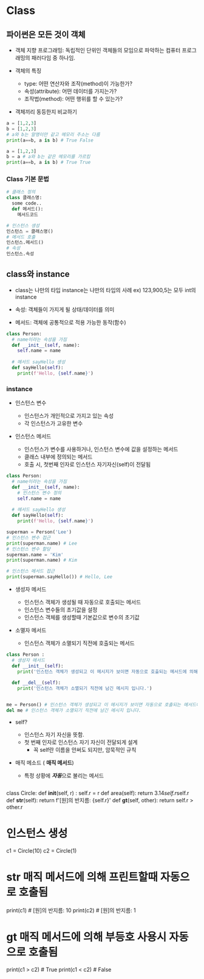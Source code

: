 # Class

## 파이썬은 모든 것이 객체
- 객체 지향 프로그래밍: 독립적인 단위인 객체들의 모임으로 파악하는 컴퓨터 프로그래밍의 패러다임 중 하나임.

- 객체의 특징
  - type: 어떤 연산자와 조작(method)이 가능한가?
  - 속성(attribute): 어떤 데이터를 가지는가?
  - 조작법(method): 어떤 행위를 할 수 있는가?

- 객체끼리 동등한지 비교하기

```py
a = [1,2,3]
b = [1,2,3]
# a와 b는 알맹이만 같고 메모리 주소는 다름
print(a==b, a is b) # True False

a = [1,2,3]
b = a # a와 b는 같은 메모리를 가르킴
print(a==b, a is b) # True True
```

### Class 기본 문법

```py
# 클래스 정의
class 클래스명:
  some code..
  def 메서드():
    메서드코드

# 인스턴스 생성
인스턴스 = 클래스명()
# 메서드 호출
인스턴스.메서드()
# 속성
인스턴스.속성
```
## class와 instance
- class는 나만의 타입 instance는 나만의 타입의 사례
  ex) 123,900,5는 모두 int의 instance

- 속성: 객체들이 가지게 될 상태/데이터를 의미
- 메서드: 객체에 공통적으로 적용 가능한 동작(함수)

```py
class Person:
  # name이라는 속성을 가짐
  def __init__(self, name):
    self.name = name
  
  # 메서드 sayHello 생성
  def sayHello(self):
    print(f'Hello, {self.name}')
```

### instance
- 인스턴스 변수
  - 인스턴스가 개인적으로 가지고 있는 속성
  - 각 인스턴스가 고유한 변수

- 인스턴스 메서드
  - 인스턴스가 변수를 사용하거나, 인스턴스 변수에 값을 설정하는 메서드
  - 클래스 내부에 정의되는 메서드
  - 호출 시, 첫번째 인자로 인스턴스 자기자신(self)이 전달됨

```py
class Person:
  # name이라는 속성을 가짐
  def __init__(self, name):
    # 인스턴스 변수 정의
    self.name = name
  
  # 메서드 sayHello 생성
  def sayHello(self):
    print(f'Hello, {self.name}')

superman = Person('Lee')
# 인스턴스 변수 접근
print(superman.name) # Lee
# 인스턴스 변수 할당
superman.name = 'Kim'
print(superman.name) # Kim

# 인스턴스 메서드 접근
print(superman.sayHello()) # Hello, Lee
```

- 생성자 메서드
  - 인스턴스 객체가 생성될 때 자동으로 호출되는 메서드
  - 인스턴스 변수들의 초기값을 설정
  - 인스턴스 객체를 생성할때 기본값으로 변수의 초기값

- 소멸자 메서드
  - 인스턴스 객체가 소멸되기 직전에 호출되는 메서드

```py
class Person :
  # 생성자 메서드
  def __init__(self):
    print('인스턴스 객체가 생성되고 이 메시지가 보이면 자동으로 호출되는 메서드에 의해 출력된 것입니다.')
  
  def __del__(self):
    print('인스턴스 객체가 소멸되기 직전에 남긴 메시지 입니다.')


me = Person() # 인스턴스 객체가 생성되고 이 메시지가 보이면 자동으로 호출되는 메서드에 의해 출력된 것입니다.
del me # 인스턴스 객체가 소멸되기 직전에 남긴 메시지 입니다.
```
- self?
  - 인스턴스 자기 자신을 뜻함.
  - 첫 번째 인자로 인스턴스 자기 자신이 전달되게 설계
    - 꼭 self란 이름을 안써도 되지만, 암묵적인 규칙

- 매직 메소드 ( __매직 메서드__)
  - 특정 상황에 ***자동***으로 불리는 메서드

  ```py

class Circle:
    def __init__(self, r) :
      self.r = r
    def area(self):
      return 3.14*self.r*self.r
    def __str__(self):
      return f'[원]의 반지름: {self.r}'
    def __gt__(self, other):
      return self.r > other.r 

# 인스턴스 생성
c1 = Circle(10) 
c2 = Circle(1)

# __str__ 매직 메서드에 의해 프린트할때 자동으로 호출됨
print(c1) # [원]의 반지름: 10
print(c2) # [원]의 반지름: 1

# __gt__ 매직 메서드에 의해 부등호 사용시 자동으로 호출됨
print(c1 > c2) # True
print(c1 < c2) # False
```
